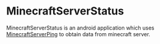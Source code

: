 # MinecraftServerStatus
MinecraftServerStatus is an android application which uses [MinecraftServerPing](https://github.com/alwyn974/MinecraftServerPing) to obtain data from minecraft server.
